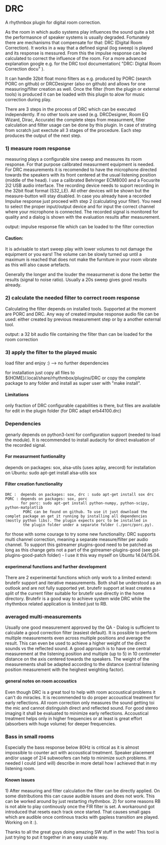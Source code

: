 DRC
============

A rhythmbox plugin for digital room correction.

As the room in which audio systems play influences the sound quite a bit the performasnce of speaker systems is usually degraded. Fortunately there are mechanisms that compensate for that: DRC (Digital Room Correction). It works in a way that a defined signal (log sweep) is played and its response is messured. From this the impulse response can be calculated to correct the influence of the room.
For a more advanced explanation google e.g. for the DRC tool documentation( "DRC: Digital Room Correction docu" ).

It can handle 32bit float mono filters as e.g. produced by PORC (search PORC on github) or DRCDesigner (also on github) and allows for one measuring/filter creation as well. Once the filter (from the plugin or external tools) is produced it can be loaded with this plugin to alow for music correction during play.

There are 3 steps in the process of DRC which can be executed independently. If no other tools are used (e.g. DRCDesigner, Room EQ Wizard, Dirac, Accurate) the complete steps from measurment, filter calculation and fillter usage can be done by this plugin.
In case of strating from scratch just exectute all 3 stages of the procedure. Each step produces the output of the next step.

<h3>1) measure room response</h3>

measuring plays a configurable sine sweep and measures its room response. For that purpose calibrated measurment equipment is needed. For DRC measurements it is recomended to have the microphone directed towards the speakers with its front centered at the usual listening position (middle of the head). I use a calibrated Behringer ECM8000 and a Focusrite 2i2 USB audio interface. The recording device needs to suport recording in the 32bit float format (S32_LE). All other devices will be shown but the measure-button will stay disabled. In case you already have a recorded Impulse response just proceed with step 2 (calculating your filter).
You need to select the proper input/output device and for input the correct channel where your microphone is connected. The recorded signal is monitored for quality and a dialog is shown with the evaluation results after measurement.

output: impulse response file which can be loaded to the filter correction

<h4>Caution:</h4>

It is advisable to start sweep play with lower volumes to not damage the equipment or you ears! The volume can be slowly turned up until a maximum is reached that does not make the furniture in your room vibrate as this will also cause artefacts.

Generally the longer and the louder the measurmenet is done the better the results (signal to noise ratio). Usually a 20s sweep gives good results already.

<h3>2) calculate the needed filter to correct room response </h3>

Calculating the filter depends on installed tools. Supported at the moment are PORC and DRC. Any way of created impulse response audio file can be used: either created by previous measurement step or by a another external tool.

output: a 32 bit audio file containing the filter than can be loaded for the room correction

<h3>3) apply the filter to the played music</h3>

load filter and enjoy :) --> no further dependencies

for installation just copy all files to ${HOME}/.local/share/rhythmbox/plugins/DRC or copy the complete package to any folder and install as super user with "make install".

<h4>Limitations</h4>

only fraction of DRC configurable capabilities is there, but files are available for edit in the plugin folder (for DRC adapt erb44100.drc)
		
<h3>Dependencies</h3>
genarly depends on python3-lxml for configuration support (needed to load the module). It is recommended to install audacity for direct evaluation of the recorded signal.
<h4>For measurment funtionality</h4>

depends on packages: sox, alsa-utils (uses aplay, arecord)
for installation on Ubuntu: sudo apt-get install alsa-utils sox
    
<h4>Filter creation functionality</h4>

	DRC :  depends on packages: sox, drc : sudo apt-get install sox drc
	PORC : depends on packages: sox, porc
	       for porc: sudo apt-get install python-numpy, python-scipy, python-matplotlib
            PORC can be found on github. To use it just download the complet package an get it running by installing all dependencies (mostly python libs). The plugin expects porc to be installed in
            the plugin folder under a separate folder (./porc/porc.py).

for those with some courage to try some new functionality: DRC supports multi channel correction, meaning a separate measure/filter per audio channel. To support this gstreamer plugins-good need to be patched as long as this change gets not a part of the gstreamer-plugins-good (see gst-plugins-good-patch folder) - I use it this way myself on Ubuntu 14.04/15.04.

<h4>experimenal functions and further development</h4>
There are 2 experimental functions which only work to a limited extend: brutefir support and iterative measurements. Both shall be understood as an outlook and are not fully supported yet. brutefir support at least creates a split of the current filter suitable for brutefir use directly in the home directory. Brutefir is a good way to achieve system wide DRC while the rhythmbox related application is limited just to RB.
<h3>averaged multi-measurements</h3>
Usually one good measurement approved by the QA - Dialog is sufficient to calculate a good correction filter (easiest default). It is possible to perform multiple measurements even across multiple positions and average the result. This can even be used to achieve a higher weight of the direct sounds vs the reflected sound. A good approach is to have one central measurement at the  listening position and multiple (up to 5) in 10 centimeter distance on the axis centered towards the speakers. The weight of the measurements shall be adapted according to the distance (central listening position measurement with the heighest weighting factor).

<h4>general notes on room accoustics</h4>
Even though DRC is a great tool to help with room accoustical problems it can't do miracles. It is recommended to do proper accoustical treatment for early reflections. All room correction only measures the sound getting toi the mic and cannot distinguish direct and reflected sound. For good stereo imaging it shall be evaluated to minimize early reflections. Accoustical treatment helps only in higher frequencies or at least is great effort (absorbers with huge volume) for deeper frequencies.

<h3>Bass in small rooms</h3>
Especially the bass response below 80Hz is critical as it is almost impossible to counter act with accoustical treatment. Speaker placement and/or usage of 2/4 subwoofers can help to minimize such problems. If needed I could (and will) describe in more detail how I achieved that in my listening room.

<h4>Known issues</h4>
1) After measuring and filter calculation the filter can be directly applied. On some distributions this can cause audible issues and does not work. This can be worked around by just restarting rhythmbox.
2) for some reasons RB is not able to play continously once the FIR filter is set. A workaround got introduced that resets each track once started. That causes small gaps which are audible once continous tracks with gapless transition are played. Working on it :).

Thanks to all the great guys doing amazing SW stuff in the web! This tool is just trying to put it together in an easy usable way.
